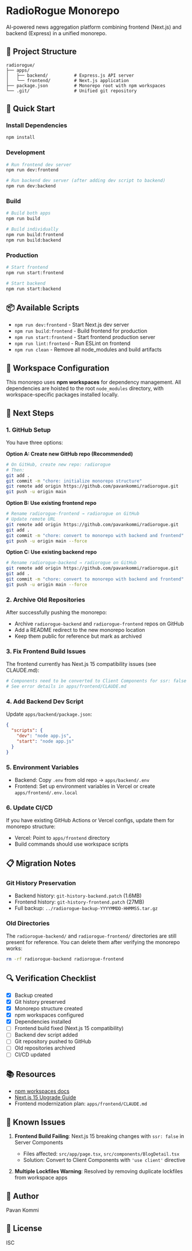 # RadioRogue Monorepo

AI-powered news aggregation platform combining frontend (Next.js) and backend (Express) in a unified monorepo.

## 📁 Project Structure

```
radiorogue/
├── apps/
│   ├── backend/          # Express.js API server
│   └── frontend/         # Next.js application
├── package.json          # Monorepo root with npm workspaces
└── .git/                 # Unified git repository
```

## 🚀 Quick Start

### Install Dependencies
```bash
npm install
```

### Development
```bash
# Run frontend dev server
npm run dev:frontend

# Run backend dev server (after adding dev script to backend)
npm run dev:backend
```

### Build
```bash
# Build both apps
npm run build

# Build individually
npm run build:frontend
npm run build:backend
```

### Production
```bash
# Start frontend
npm run start:frontend

# Start backend
npm run start:backend
```

## 📦 Available Scripts

- `npm run dev:frontend` - Start Next.js dev server
- `npm run build:frontend` - Build frontend for production
- `npm run start:frontend` - Start frontend production server
- `npm run lint:frontend` - Run ESLint on frontend
- `npm run clean` - Remove all node_modules and build artifacts

## 🔧 Workspace Configuration

This monorepo uses **npm workspaces** for dependency management. All dependencies are hoisted to the root `node_modules` directory, with workspace-specific packages installed locally.

## 📝 Next Steps

### 1. GitHub Setup
You have three options:

**Option A: Create new GitHub repo (Recommended)**
```bash
# On GitHub, create new repo: radiorogue
# Then:
git add .
git commit -m "chore: initialize monorepo structure"
git remote add origin https://github.com/pavankommi/radiorogue.git
git push -u origin main
```

**Option B: Use existing frontend repo**
```bash
# Rename radiorogue-frontend → radiorogue on GitHub
# Update remote URL
git remote add origin https://github.com/pavankommi/radiorogue.git
git add .
git commit -m "chore: convert to monorepo with backend and frontend"
git push -u origin main --force
```

**Option C: Use existing backend repo**
```bash
# Rename radiorogue-backend → radiorogue on GitHub
git remote add origin https://github.com/pavankommi/radiorogue.git
git add .
git commit -m "chore: convert to monorepo with backend and frontend"
git push -u origin main --force
```

### 2. Archive Old Repositories
After successfully pushing the monorepo:
- Archive `radiorogue-backend` and `radiorogue-frontend` repos on GitHub
- Add a README redirect to the new monorepo location
- Keep them public for reference but mark as archived

### 3. Fix Frontend Build Issues
The frontend currently has Next.js 15 compatibility issues (see CLAUDE.md):
```bash
# Components need to be converted to Client Components for ssr: false
# See error details in apps/frontend/CLAUDE.md
```

### 4. Add Backend Dev Script
Update `apps/backend/package.json`:
```json
{
  "scripts": {
    "dev": "node app.js",
    "start": "node app.js"
  }
}
```

### 5. Environment Variables
- Backend: Copy `.env` from old repo → `apps/backend/.env`
- Frontend: Set up environment variables in Vercel or create `apps/frontend/.env.local`

### 6. Update CI/CD
If you have existing GitHub Actions or Vercel configs, update them for monorepo structure:
- Vercel: Point to `apps/frontend` directory
- Build commands should use workspace scripts

## 📋 Migration Notes

### Git History Preservation
- Backend history: `git-history-backend.patch` (1.6MB)
- Frontend history: `git-history-frontend.patch` (27MB)
- Full backup: `../radiorogue-backup-YYYYMMDD-HHMMSS.tar.gz`

### Old Directories
The `radiorogue-backend/` and `radiorogue-frontend/` directories are still present for reference. You can delete them after verifying the monorepo works:
```bash
rm -rf radiorogue-backend radiorogue-frontend
```

## 🔍 Verification Checklist

- [x] Backup created
- [x] Git history preserved
- [x] Monorepo structure created
- [x] npm workspaces configured
- [x] Dependencies installed
- [ ] Frontend build fixed (Next.js 15 compatibility)
- [ ] Backend dev script added
- [ ] Git repository pushed to GitHub
- [ ] Old repositories archived
- [ ] CI/CD updated

## 📚 Resources

- [npm workspaces docs](https://docs.npmjs.com/cli/v7/using-npm/workspaces)
- [Next.js 15 Upgrade Guide](https://nextjs.org/docs/app/building-your-application/upgrading/version-15)
- Frontend modernization plan: `apps/frontend/CLAUDE.md`

## 🐛 Known Issues

1. **Frontend Build Failing**: Next.js 15 breaking changes with `ssr: false` in Server Components
   - Files affected: `src/app/page.tsx`, `src/components/BlogDetail.tsx`
   - Solution: Convert to Client Components with `'use client'` directive

2. **Multiple Lockfiles Warning**: Resolved by removing duplicate lockfiles from workspace apps

## 👤 Author

Pavan Kommi

## 📄 License

ISC
